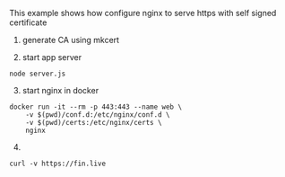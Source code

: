 This example shows how configure nginx to serve https with self signed certificate


1. generate CA using mkcert

2. start app server
```
node server.js
```

3. start nginx in docker

```
docker run -it --rm -p 443:443 --name web \
    -v $(pwd)/conf.d:/etc/nginx/conf.d \
    -v $(pwd)/certs:/etc/nginx/certs \
    nginx
```

4.
```
curl -v https://fin.live
```
